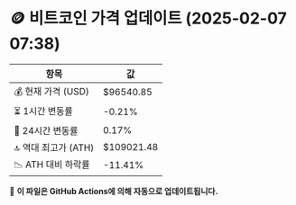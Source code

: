 # 🪙 비트코인 가격 업데이트 (2025-02-07 07:38)

| 항목                | 값 |
|--------------------|----------------|
| 💰 현재 가격 (USD) | $96540.85 |
| ⏳ 1시간 변동률    | -0.21% |
| 📆 24시간 변동률   | 0.17% |
| 🔝 역대 최고가 (ATH) | $109021.48 |
| 📉 ATH 대비 하락률 | -11.41% |

🔄 **이 파일은 GitHub Actions에 의해 자동으로 업데이트됩니다.**
